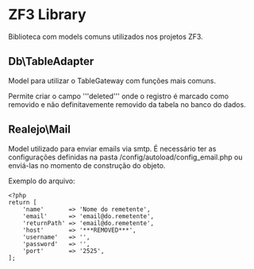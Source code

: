 # ZF3 Library

Biblioteca com models comuns utilizados nos projetos ZF3.

## Db\TableAdapter

Model para utilizar o TableGateway com funções mais comuns.

Permite criar o campo '''deleted''' onde o registro é marcado como removido e não definitavemente removido da tabela no banco do dados.

## Realejo\Mail

Model utilizado para enviar emails via smtp. É necessário ter as configurações definidas na pasta /config/autoload/config_email.php ou enviá-las no momento de construção do objeto.

Exemplo do arquivo:
```
<?php
return [
    'name'       => 'Nome do remetente',
    'email'      => 'email@do.remetente',
    'returnPath' => 'email@do.remetente',
    'host'       => '***REMOVED***',
    'username'   => '',
    'password'   => '',
    'port'       => '2525',
];
```

